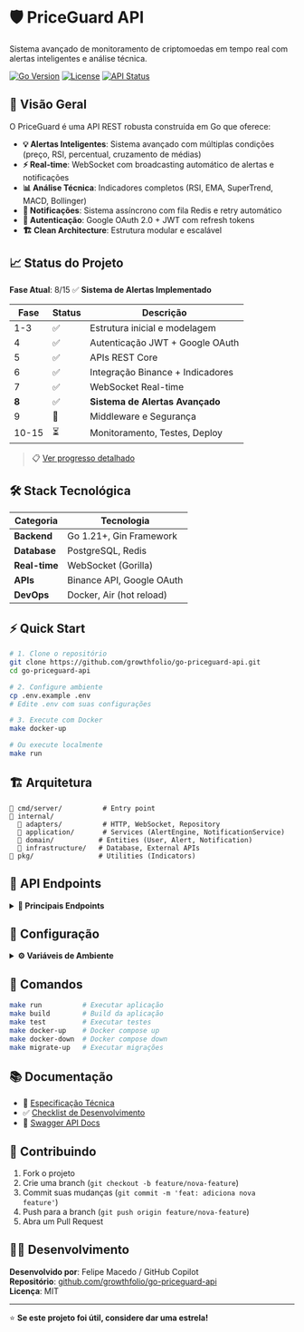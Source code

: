 # 🛡️ PriceGuard API

Sistema avançado de monitoramento de criptomoedas em tempo real com alertas inteligentes e análise técnica.

[![Go Version](https://img.shields.io/badge/Go-1.21+-blue.svg)](https://golang.org)
[![License](https://img.shields.io/badge/License-MIT-green.svg)](LICENSE)
[![API Status](https://img.shields.io/badge/API-Active%20Development-orange.svg)]()

## 🚀 Visão Geral

O PriceGuard é uma API REST robusta construída em Go que oferece:

- **💡 Alertas Inteligentes**: Sistema avançado com múltiplas condições (preço, RSI, percentual, cruzamento de médias)
- **⚡ Real-time**: WebSocket com broadcasting automático de alertas e notificações
- **📊 Análise Técnica**: Indicadores completos (RSI, EMA, SuperTrend, MACD, Bollinger)
- **🔔 Notificações**: Sistema assíncrono com fila Redis e retry automático
- **🔐 Autenticação**: Google OAuth 2.0 + JWT com refresh tokens
- **🏗️ Clean Architecture**: Estrutura modular e escalável

## 📈 Status do Projeto

**Fase Atual**: 8/15 ✅ **Sistema de Alertas Implementado**

| Fase | Status | Descrição |
|------|--------|-----------|
| 1-3 | ✅ | Estrutura inicial e modelagem |
| 4 | ✅ | Autenticação JWT + Google OAuth |
| 5 | ✅ | APIs REST Core |
| 6 | ✅ | Integração Binance + Indicadores |
| 7 | ✅ | WebSocket Real-time |
| **8** | ✅ | **Sistema de Alertas Avançado** |
| 9 | 🚧 | Middleware e Segurança |
| 10-15 | ⏳ | Monitoramento, Testes, Deploy |

> 📋 [Ver progresso detalhado](./DEVELOPMENT_CHECKLIST.md)

## 🛠️ Stack Tecnológica

| Categoria | Tecnologia |
|-----------|------------|
| **Backend** | Go 1.21+, Gin Framework |
| **Database** | PostgreSQL, Redis |
| **Real-time** | WebSocket (Gorilla) |
| **APIs** | Binance API, Google OAuth |
| **DevOps** | Docker, Air (hot reload) |

## ⚡ Quick Start

```bash
# 1. Clone o repositório
git clone https://github.com/growthfolio/go-priceguard-api.git
cd go-priceguard-api

# 2. Configure ambiente
cp .env.example .env
# Edite .env com suas configurações

# 3. Execute com Docker
make docker-up

# Ou execute localmente
make run
```

## 🏗️ Arquitetura

```
📁 cmd/server/          # Entry point
📁 internal/
  📁 adapters/          # HTTP, WebSocket, Repository
  📁 application/       # Services (AlertEngine, NotificationService)
  📁 domain/           # Entities (User, Alert, Notification)
  📁 infrastructure/   # Database, External APIs
📁 pkg/                # Utilities (Indicators)
```

## 🔗 API Endpoints

<details>
<summary><strong>📡 Principais Endpoints</strong></summary>

### Autenticação
- `POST /auth/login` - Login Google OAuth
- `POST /auth/refresh` - Refresh token

### Alertas
- `GET /api/alerts` - Listar alertas
- `POST /api/alerts` - Criar alerta
- `GET /api/alerts/types` - Tipos disponíveis
- `GET /api/alerts/stats` - Estatísticas

### Notificações  
- `GET /api/notifications` - Listar notificações
- `POST /api/notifications/mark-all-read` - Marcar como lidas
- `GET /api/notifications/stats` - Estatísticas

### Dados Crypto
- `GET /api/crypto/data` - Lista de moedas
- `GET /api/crypto/history/:symbol` - Histórico de preços
- `GET /api/crypto/indicators/:symbol` - Indicadores técnicos

### WebSocket
- `WS /ws` - Conexão real-time
  - Events: `alert_triggered`, `notification_update`, `crypto_data_update`

</details>

## 🔧 Configuração

<details>
<summary><strong>⚙️ Variáveis de Ambiente</strong></summary>

```env
# Servidor
PORT=8080
GIN_MODE=debug

# Database
DB_HOST=localhost
DB_NAME=priceguard
DB_USER=postgres
DB_PASSWORD=your_password

# Redis
REDIS_HOST=localhost
REDIS_PORT=6379

# JWT
JWT_SECRET=your_super_secret_key
JWT_EXPIRATION=24h

# Google OAuth
GOOGLE_CLIENT_ID=your_client_id
GOOGLE_CLIENT_SECRET=your_client_secret

# Binance API
BINANCE_API_KEY=your_api_key
BINANCE_API_SECRET=your_api_secret
```

</details>

## 🧪 Comandos

```bash
make run          # Executar aplicação
make build        # Build da aplicação  
make test         # Executar testes
make docker-up    # Docker compose up
make docker-down  # Docker compose down
make migrate-up   # Executar migrações
```

## 📚 Documentação

- 📖 [Especificação Técnica](./docs/BACKEND_SPECIFICATION.md)
- ✅ [Checklist de Desenvolvimento](./DEVELOPMENT_CHECKLIST.md)
- 🔗 [Swagger API Docs](http://localhost:8080/swagger/index.html)

## 🤝 Contribuindo

1. Fork o projeto
2. Crie uma branch (`git checkout -b feature/nova-feature`)
3. Commit suas mudanças (`git commit -m 'feat: adiciona nova feature'`)
4. Push para a branch (`git push origin feature/nova-feature`)
5. Abra um Pull Request

## 👨‍💻 Desenvolvimento

**Desenvolvido por**: Felipe Macedo / GitHub Copilot  
**Repositório**: [github.com/growthfolio/go-priceguard-api](https://github.com/growthfolio/go-priceguard-api)  
**Licença**: MIT

---

⭐ **Se este projeto foi útil, considere dar uma estrela!**
